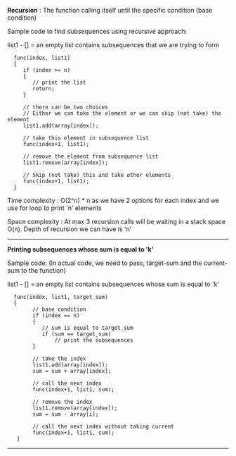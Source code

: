 **Recursion** : The function calling itself until the specific condition (base condition)

Sample code to find subsequences using recursive approach:

list1 - [] = an empty list contains subsequences that we are trying to form


      func(index, list1)
      {
         if (index >= n)
         {
            // print the list
            return;
         }

         // there can be two choices
         // Either we can take the element or we can skip (not take) the element
         list1.add(array[index]);

         // take this element in subsequence list
         func(index+1, list1);

         // remove the element from subsequence list
         list1.remove(array[index]);

         // Skip (not take) this and take other elements
         func(index+1, list1);
      }

Time complexity : O(2^n) * n as we have 2 options for each index and we use for loop to print 'n' elements

Space complexity : At max 3 recursion calls will be waiting in a stack space O(n). Depth of recursion we can have is 'n'

--------------------------------------------------------------------------------------------------------------------------

**Printing subsequences whose sum is equal to 'k'**

Sample code: (In actual code, we need to pass, target-sum and the current-sum to the function)

list1 - [] = an empty list contains subsequences whose sum is equal to 'k'

      func(index, list1, target_sum)
      {
            // base condition
            if (index == n)
            {
               // sum is equal to target_sum
               if (sum == target_sum)
                   // print the subsequences
            }
            
            // take the index
            list1.add(array[index]);
            sum = sum + array[index];
            
            // call the next index
            func(index+1, list1, sum);
            
            // remove the index
            list1.remove(array[index]);
            sum = sum - array[i];
            
            // call the next index without taking current
            func(index+1, list1, sum);
       }

--------------------------------------------------------------------------------------------------------------------------
